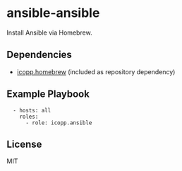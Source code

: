 # ansible-ansible

Install Ansible via Homebrew.

## Dependencies

* [icopp.homebrew](https://github.com/icopp/ansible-homebrew) (included as repository dependency)

## Example Playbook

```
  - hosts: all
    roles:
      - role: icopp.ansible
```

## License

MIT
